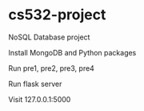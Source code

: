 # cs532-project
NoSQL Database project

Install MongoDB and Python packages

Run pre1, pre2, pre3, pre4

Run flask server

Visit 127.0.0.1:5000
